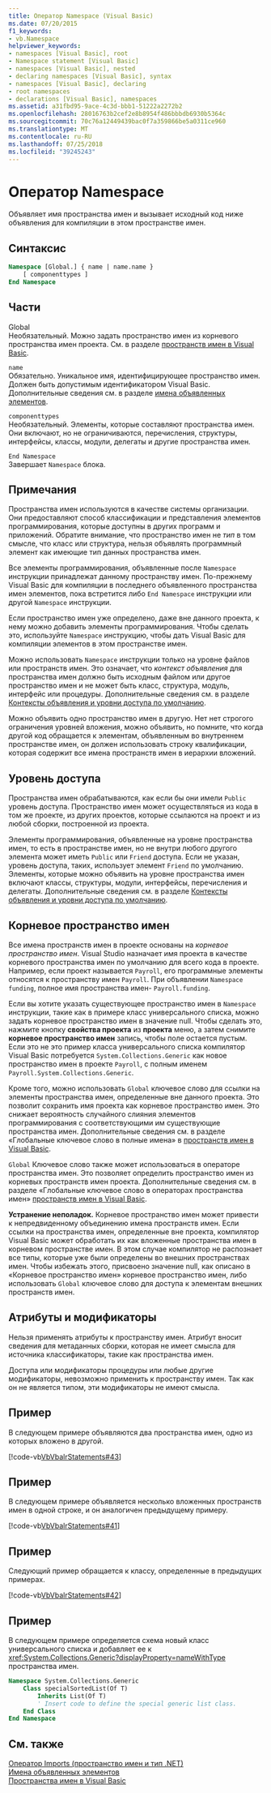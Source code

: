 ```yaml
---
title: Оператор Namespace (Visual Basic)
ms.date: 07/20/2015
f1_keywords:
- vb.Namespace
helpviewer_keywords:
- namespaces [Visual Basic], root
- Namespace statement [Visual Basic]
- namespaces [Visual Basic], nested
- declaring namespaces [Visual Basic], syntax
- namespaces [Visual Basic], declaring
- root namespaces
- declarations [Visual Basic], namespaces
ms.assetid: a31fbd95-9ace-4c3d-bbb1-51222a2272b2
ms.openlocfilehash: 28016763b2cef2e8b8954f486bbbdb6930b5364c
ms.sourcegitcommit: 70c76a12449439bac0f7a359866be5a0311ce960
ms.translationtype: MT
ms.contentlocale: ru-RU
ms.lasthandoff: 07/25/2018
ms.locfileid: "39245243"
---
```

# <a name="namespace-statement"></a>Оператор Namespace
Объявляет имя пространства имен и вызывает исходный код ниже объявления для компиляции в этом пространстве имен.  
  
## <a name="syntax"></a>Синтаксис  
  
```vb  
Namespace [Global.] { name | name.name }  
    [ componenttypes ]  
End Namespace  
```  
  
## <a name="parts"></a>Части  
 Global  
 Необязательный. Можно задать пространство имен из корневого пространства имен проекта. См. в разделе [пространств имен в Visual Basic](../../../visual-basic/programming-guide/program-structure/namespaces.md).  
  
 `name`  
 Обязательно. Уникальное имя, идентифицирующее пространство имен. Должен быть допустимым идентификатором Visual Basic. Дополнительные сведения см. в разделе [имена объявленных элементов](../../../visual-basic/programming-guide/language-features/declared-elements/declared-element-names.md).  
  
 `componenttypes`  
 Необязательный. Элементы, которые составляют пространства имен. Они включают, но не ограничиваются, перечисления, структуры, интерфейсы, классы, модули, делегаты и другие пространства имен.  
  
 `End Namespace`  
 Завершает `Namespace` блока.  
  
## <a name="remarks"></a>Примечания  
 Пространства имен используются в качестве системы организации. Они предоставляют способ классификации и представления элементов программирования, которые доступны в других программ и приложений. Обратите внимание, что пространство имен не *тип* в том смысле, что класс или структура, нельзя объявлять программный элемент как имеющие тип данных пространства имен.  
  
 Все элементы программирования, объявленные после `Namespace` инструкции принадлежат данному пространству имен. По-прежнему Visual Basic для компиляции в последнего объявленного пространства имен элементов, пока встретится либо `End Namespace` инструкции или другой `Namespace` инструкции.  
  
 Если пространство имен уже определено, даже вне данного проекта, к нему можно добавить элементы программирования. Чтобы сделать это, используйте `Namespace` инструкцию, чтобы дать Visual Basic для компиляции элементов в этом пространстве имен.  
  
 Можно использовать `Namespace` инструкции только на уровне файлов или пространств имен. Это означает, что *контекст объявления* для пространства имен должно быть исходным файлом или другое пространство имен и не может быть класс, структура, модуль, интерфейс или процедуры. Дополнительные сведения см. в разделе [Контексты объявления и уровни доступа по умолчанию](../../../visual-basic/language-reference/statements/declaration-contexts-and-default-access-levels.md).  
  
 Можно объявить одно пространство имен в другую. Нет нет строгого ограничения уровней вложения, можно объявить, но помните, что когда другой код обращается к элементам, объявленным во внутреннем пространстве имен, он должен использовать строку квалификации, которая содержит все имена пространств имен в иерархии вложений.  
  
## <a name="access-level"></a>Уровень доступа  
 Пространства имен обрабатываются, как если бы они имели `Public` уровень доступа. Пространство имен может осуществляться из кода в том же проекте, из других проектов, которые ссылаются на проект и из любой сборки, построенной из проекта.  
  
 Элементы программирования, объявленные на уровне пространства имен, то есть в пространстве имен, но не внутри любого другого элемента может иметь `Public` или `Friend` доступа. Если не указан, уровень доступа, таких, использует элемент `Friend` по умолчанию. Элементы, которые можно объявить на уровне пространства имен включают классы, структуры, модули, интерфейсы, перечисления и делегаты. Дополнительные сведения см. в разделе [Контексты объявления и уровни доступа по умолчанию](../../../visual-basic/language-reference/statements/declaration-contexts-and-default-access-levels.md).  
  
## <a name="root-namespace"></a>Корневое пространство имен  
 Все имена пространств имен в проекте основаны на *корневое пространство имен*. Visual Studio назначает имя проекта в качестве корневого пространства имен по умолчанию для всего кода в проекте. Например, если проект называется `Payroll`, его программные элементы относятся к пространству имен `Payroll`. При объявлении `Namespace funding`, полное имя пространства имен- `Payroll.funding`.  
  
 Если вы хотите указать существующее пространство имен в `Namespace` инструкции, такие как в примере класс универсального списка, можно задать корневое пространство имен в значение null. Чтобы сделать это, нажмите кнопку **свойства проекта** из **проекта** меню, а затем снимите **корневое пространство имен** запись, чтобы поле остается пустым. Если это не это пример класса универсального списка компилятор Visual Basic потребуется `System.Collections.Generic` как новое пространство имен в проекте `Payroll`, с полным именем `Payroll.System.Collections.Generic`.  
  
 Кроме того, можно использовать `Global` ключевое слово для ссылки на элементы пространства имен, определенные вне данного проекта. Это позволит сохранить имя проекта как корневое пространство имен. Это снижает вероятность случайного слияния элементов программирования с соответствующими им существующие пространства имен. Дополнительные сведения см. в разделе «Глобальные ключевое слово в полные имена» в [пространств имен в Visual Basic](../../../visual-basic/programming-guide/program-structure/namespaces.md).  
  
 `Global` Ключевое слово также может использоваться в операторе пространства имен. Это позволяет определить пространство имен из корневых пространств имен проекта. Дополнительные сведения см. в разделе «Глобальные ключевое слово в операторах пространства имен» [пространств имен в Visual Basic](../../../visual-basic/programming-guide/program-structure/namespaces.md).  
  
 **Устранение неполадок.** Корневое пространство имен может привести к непредвиденному объединению имена пространств имен. Если ссылки на пространства имен, определенные вне проекта, компилятор Visual Basic может обработать их как вложенные пространства имен в корневом пространстве имен. В этом случае компилятор не распознает все типы, которые уже были определены во внешних пространствах имен. Чтобы избежать этого, присвоено значение null, как описано в «Корневое пространство имен» корневое пространство имен, либо использовать `Global` ключевое слово для доступа к элементам внешних пространств имен.  
  
## <a name="attributes-and-modifiers"></a>Атрибуты и модификаторы  
 Нельзя применять атрибуты к пространству имен. Атрибут вносит сведения для метаданных сборки, которая не имеет смысла для источника классификаторы, такие как пространства имен.  
  
 Доступа или модификаторы процедуры или любые другие модификаторы, невозможно применить к пространству имен. Так как он не является типом, эти модификаторы не имеют смысла.  
  
## <a name="example"></a>Пример  
 В следующем примере объявляются два пространства имен, одно из которых вложено в другой.  
  
 [!code-vb[VbVbalrStatements#43](../../../visual-basic/language-reference/error-messages/codesnippet/VisualBasic/namespace-statement_1.vb)]  
  
## <a name="example"></a>Пример  
 В следующем примере объявляется несколько вложенных пространств имен в одной строке, и он аналогичен предыдущему примеру.  
  
 [!code-vb[VbVbalrStatements#41](../../../visual-basic/language-reference/error-messages/codesnippet/VisualBasic/namespace-statement_2.vb)]  
  
## <a name="example"></a>Пример  
 Следующий пример обращается к классу, определенные в предыдущих примерах.  
  
 [!code-vb[VbVbalrStatements#42](../../../visual-basic/language-reference/error-messages/codesnippet/VisualBasic/namespace-statement_3.vb)]  
  
## <a name="example"></a>Пример  
 В следующем примере определяется схема новый класс универсального списка и добавляет ее к <xref:System.Collections.Generic?displayProperty=nameWithType> пространства имен.  
  
```vb  
Namespace System.Collections.Generic  
    Class specialSortedList(Of T)  
        Inherits List(Of T)  
        ' Insert code to define the special generic list class.  
    End Class  
End Namespace  
```  
  
## <a name="see-also"></a>См. также  
 [Оператор Imports (пространство имен и тип .NET)](../../../visual-basic/language-reference/statements/imports-statement-net-namespace-and-type.md)  
 [Имена объявленных элементов](../../../visual-basic/programming-guide/language-features/declared-elements/declared-element-names.md)  
 [Пространства имен в Visual Basic](../../../visual-basic/programming-guide/program-structure/namespaces.md)
